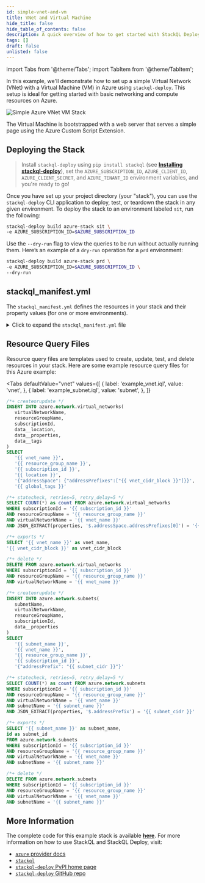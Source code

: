 ```yaml
---
id: simple-vnet-and-vm
title: VNet and Virtual Machine
hide_title: false
hide_table_of_contents: false
description: A quick overview of how to get started with StackQL Deploy, including basic concepts and the essential components of a deployment on Azure.
tags: []
draft: false
unlisted: false
---
```


import Tabs from '@theme/Tabs';
import TabItem from '@theme/TabItem';

In this example, we'll demonstrate how to set up a simple Virtual Network (VNet) with a Virtual Machine (VM) in Azure using `stackql-deploy`. This setup is ideal for getting started with basic networking and compute resources on Azure.

<div style={{ display: 'flex', justifyContent: 'center' }}>
  <img src="/img/library/azure/azure_vnet_and_vm.png" alt="Simple Azure VNet VM Stack" style={{ width: '60%', height: 'auto' }} />
</div>

The Virtual Machine is bootstrapped with a web server that serves a simple page using the Azure Custom Script Extension.

## Deploying the Stack

> Install `stackql-deploy` using `pip install stackql` (see [__Installing stackql-deploy__](/docs/getting-started#installing-stackql-deploy)), set the `AZURE_SUBSCRIPTION_ID`, `AZURE_CLIENT_ID`, `AZURE_CLIENT_SECRET`, and `AZURE_TENANT_ID` environment variables, and you're ready to go!

Once you have set up your project directory (your "stack"), you can use the `stackql-deploy` CLI application to deploy, test, or teardown the stack in any given environment. To deploy the stack to an environment labeled `sit`, run the following:

```bash
stackql-deploy build azure-stack sit \
-e AZURE_SUBSCRIPTION_ID=$AZURE_SUBSCRIPTION_ID
```

Use the `--dry-run` flag to view the queries to be run without actually running them. Here’s an example of a `dry-run` operation for a `prd` environment:

```bash
stackql-deploy build azure-stack prd \
-e AZURE_SUBSCRIPTION_ID=$AZURE_SUBSCRIPTION_ID \
--dry-run
```

## stackql_manifest.yml

The `stackql_manifest.yml` defines the resources in your stack and their property values (for one or more environments).

<details>
  <summary>Click to expand the <code>stackql_manifest.yml</code> file</summary>

```yaml
version: 1
name: "azure-stack"
description: description for "azure-stack"
providers:
  - azure
globals:
  - name: subscription_id
    description: azure subscription id
    value: "{{ AZURE_SUBSCRIPTION_ID }}"
  - name: location
    description: default location for resources
    value: eastus
  - name: global_tags
    value:
      provisioner: stackql
      stackName: "{{ stack_name }}"
      stackEnv: "{{ stack_env }}"
resources:
  - name: example_resource_group
    props:
      - name: resource_group_name
        value: "{{ stack_name }}-{{ stack_env }}-rg"
    exports:
      - resource_group_name        
  - name: example_vnet
    props:
      - name: vnet_name
        value: "{{ stack_name }}-{{ stack_env }}-vnet"    
      - name: vnet_cidr_block
        values:
          prd:
            value: "10.0.0.0/16"
          sit:
            value: "10.1.0.0/16"
          dev:
            value: "10.2.0.0/16"
    exports:
      - vnet_name
      - vnet_cidr_block
  - name: example_subnet
    props:
      - name: subnet_name
        value: "{{ stack_name }}-{{ stack_env }}-subnet-1"    
      - name: subnet_cidr
        values:
          prd:
            value: "10.0.1.0/24"
          sit:
            value: "10.1.1.0/24"
          dev:
            value: "10.2.1.0/24"
    exports:
      - subnet_name
      - subnet_id
  - name: example_public_ip
    props:
      - name: public_ip_name
        value: "{{ stack_name }}-{{ stack_env }}-public-ip"
    exports:
      - public_ip_name
      - public_ip_id
      - public_ip_address
  - name: example_nsg
    props:
      - name: nsg_name
        value: "{{ stack_name }}-{{ stack_env }}-nsg"
      - name: security_rules
        value:
          - name: AllowHTTP
            properties:
              access: Allow
              protocol: Tcp
              direction: Inbound
              priority: 100
              sourceAddressPrefix: "*"
              sourcePortRange: "*"
              destinationAddressPrefix: "*"
              destinationPortRange: "8080"
          - name: AllowSSH
            properties:
              access: Allow
              protocol: Tcp
              direction: Inbound
              priority: 200
              sourceAddressPrefix: "{{ vnet_cidr_block }}"
              sourcePortRange: "*"
              destinationAddressPrefix: "*"
              destinationPortRange: "22"
    exports:
      - network_security_group_id
  - name: example_nic
    props:
      - name: nic_name
        value: "{{ stack_name }}-{{ stack_env }}-nic"
      - name: nic_ip_config
        value:
          name: ipconfig1
          properties:
            subnet:
              id: "{{ subnet_id }}"
            privateIPAllocationMethod: Dynamic
            publicIPAddress:
              id: "{{ public_ip_id }}"
    exports:
      - network_interface_id
  - name: example_web_server
    props:
      - name: vm_name
        value: "{{ stack_name }}-{{ stack_env }}-vm"
      - name: hardwareProfile
        value:
          vmSize: Standard_DS1_v2
      - name: storageProfile
        value:
          imageReference:
            publisher: Canonical
            offer: UbuntuServer
            sku: 18.04-LTS
            version: latest
          osDisk:
            name: "{{ stack_name }}-{{ stack_env }}-vm-disk1"
            createOption: FromImage
            managedDisk: 
              storageAccountType: Standard_LRS
            diskSizeGB: 30
      - name: osProfile
        value:
          computerName: myVM-{{ stack_name }}-{{ stack_env }}
          adminUsername: azureuser
          adminPassword: Password1234!
          linuxConfiguration:
            disablePasswordAuthentication: false
      - name: networkProfile
        value:
          networkInterfaces:
            - id: "{{ network_interface_id }}"
    exports:
      - vm_name
      - vm_id
  - name: example_vm_ext
    props:
      - name: vm_ext_name
        value: "{{ stack_name }}-{{ stack_env }}-microsoft.custom-script-linux"
      - name: command_to_execute
        value: |
          wget -O index.html https://raw.githubusercontent.com/stackql/stackql-deploy/main/examples/azure/azure-stack/resources/hello-stackql.html && nohup busybox httpd -f -p 8080 &
    exports:
      - web_url
```

</details>

## Resource Query Files

Resource query files are templates used to create, update, test, and delete resources in your stack. Here are some example resource query files for this Azure example:

<Tabs
  defaultValue="vnet"
  values={[
    { label: 'example_vnet.iql', value: 'vnet', },
    { label: 'example_subnet.iql', value: 'subnet', },
  ]}
>
<TabItem value="vnet">

```sql
/*+ createorupdate */
INSERT INTO azure.network.virtual_networks(
   virtualNetworkName,
   resourceGroupName, 
   subscriptionId, 
   data__location,
   data__properties,
   data__tags   
)
SELECT
   '{{ vnet_name }}',
   '{{ resource_group_name }}',
   '{{ subscription_id }}',
   '{{ location }}',
   '{"addressSpace": {"addressPrefixes":["{{ vnet_cidr_block }}"]}}',
   '{{ global_tags }}'

/*+ statecheck, retries=5, retry_delay=5 */
SELECT COUNT(*) as count FROM azure.network.virtual_networks
WHERE subscriptionId = '{{ subscription_id }}'
AND resourceGroupName = '{{ resource_group_name }}'
AND virtualNetworkName = '{{ vnet_name }}'
AND JSON_EXTRACT(properties, '$.addressSpace.addressPrefixes[0]') = '{{ vnet_cidr_block }}'

/*+ exports */
SELECT '{{ vnet_name }}' as vnet_name,
'{{ vnet_cidr_block }}' as vnet_cidr_block

/*+ delete */
DELETE FROM azure.network.virtual_networks
WHERE subscriptionId = '{{ subscription_id }}'
AND resourceGroupName = '{{ resource_group_name }}'
AND virtualNetworkName = '{{ vnet_name }}'
```

</TabItem>
<TabItem value="subnet">

```sql
/*+ createorupdate */
INSERT INTO azure.network.subnets(
   subnetName,
   virtualNetworkName,
   resourceGroupName, 
   subscriptionId, 
   data__properties
)
SELECT
   '{{ subnet_name }}',
   '{{ vnet_name }}',
   '{{ resource_group_name }}',
   '{{ subscription_id }}',
   '{"addressPrefix": "{{ subnet_cidr }}"}'

/*+ statecheck, retries=5, retry_delay=5 */
SELECT COUNT(*) as count FROM azure.network.subnets
WHERE subscriptionId = '{{ subscription_id }}'
AND resourceGroupName = '{{ resource_group_name }}'
AND virtualNetworkName = '{{ vnet_name }}'
AND subnetName = '{{ subnet_name }}'
AND JSON_EXTRACT(properties, '$.addressPrefix') = '{{ subnet_cidr }}'

/*+ exports */
SELECT '{{ subnet_name }}' as subnet_name,
id as subnet_id
FROM azure.network.subnets
WHERE subscriptionId = '{{ subscription_id }}'
AND resourceGroupName = '{{ resource_group_name }}'
AND virtualNetworkName = '{{ vnet_name }}'
AND subnetName = '{{ subnet_name }}'

/*+ delete */
DELETE FROM azure.network.subnets
WHERE subscriptionId = '{{ subscription_id }}'
AND resourceGroupName = '{{ resource_group_name }}'
AND virtualNetworkName = '{{ vnet_name }}'
AND subnetName = '{{ subnet_name }}'
```

</TabItem>
</Tabs>

## More Information

The complete code for this example stack is available [__here__](https://github.com/stackql/stackql-deploy/tree/main/examples/azure/azure-stack). For more information on how to use StackQL and StackQL Deploy, visit:

- [`azure` provider docs](https://stackql.io/registry/azure)
- [`stackql`](https://github.com/stackql)
- [`stackql-deploy` PyPI home page](https://pypi.org/project/stackql-deploy/)
- [`stackql-deploy` GitHub repo](https://github.com/stackql/stackql-deploy)
